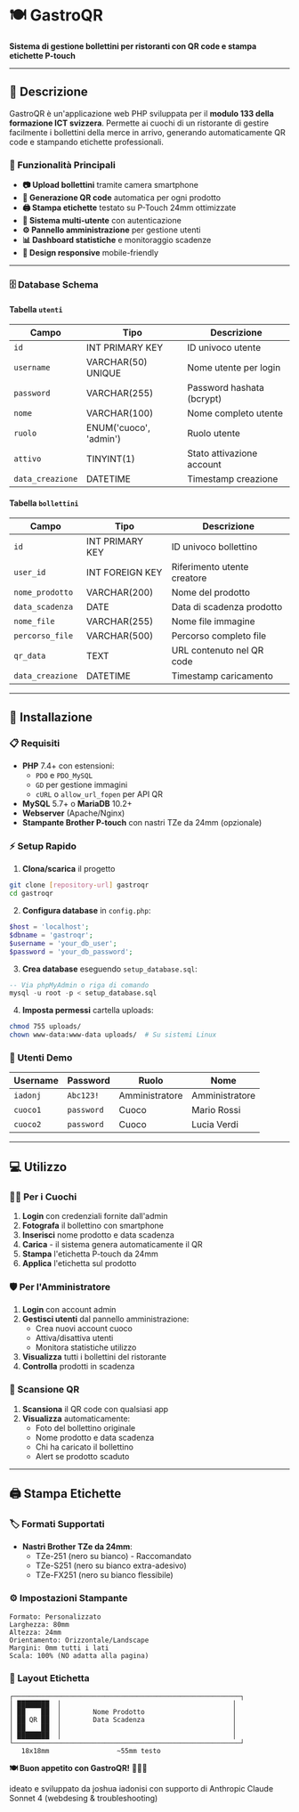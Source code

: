 # 🍽️ GastroQR

**Sistema di gestione bollettini per ristoranti con QR code e stampa etichette P-touch**

---

## 📖 Descrizione

GastroQR è un'applicazione web PHP sviluppata per il **modulo 133 della formazione ICT svizzera**. Permette ai cuochi di un ristorante di gestire facilmente i bollettini della merce in arrivo, generando automaticamente QR code e stampando etichette professionali.

### 🎯 Funzionalità Principali

- **📷 Upload bollettini** tramite camera smartphone
- **🔲 Generazione QR code** automatica per ogni prodotto
- **🖨️ Stampa etichette** testato su P-Touch 24mm ottimizzate
- **👥 Sistema multi-utente** con autenticazione
- **⚙️ Pannello amministrazione** per gestione utenti
- **📊 Dashboard statistiche** e monitoraggio scadenze
- **📱 Design responsive** mobile-friendly

---

### 🗄️ Database Schema

#### Tabella `utenti`
| Campo | Tipo | Descrizione |
|-------|------|-------------|
| `id` | INT PRIMARY KEY | ID univoco utente |
| `username` | VARCHAR(50) UNIQUE | Nome utente per login |
| `password` | VARCHAR(255) | Password hashata (bcrypt) |
| `nome` | VARCHAR(100) | Nome completo utente |
| `ruolo` | ENUM('cuoco', 'admin') | Ruolo utente |
| `attivo` | TINYINT(1) | Stato attivazione account |
| `data_creazione` | DATETIME | Timestamp creazione |

#### Tabella `bollettini`
| Campo | Tipo | Descrizione |
|-------|------|-------------|
| `id` | INT PRIMARY KEY | ID univoco bollettino |
| `user_id` | INT FOREIGN KEY | Riferimento utente creatore |
| `nome_prodotto` | VARCHAR(200) | Nome del prodotto |
| `data_scadenza` | DATE | Data di scadenza prodotto |
| `nome_file` | VARCHAR(255) | Nome file immagine |
| `percorso_file` | VARCHAR(500) | Percorso completo file |
| `qr_data` | TEXT | URL contenuto nel QR code |
| `data_creazione` | DATETIME | Timestamp caricamento |

---

## 🚀 Installazione

### 📋 Requisiti

- **PHP** 7.4+ con estensioni:
  - `PDO` e `PDO_MySQL`
  - `GD` per gestione immagini
  - `cURL` o `allow_url_fopen` per API QR
- **MySQL** 5.7+ o **MariaDB** 10.2+
- **Webserver** (Apache/Nginx)
- **Stampante Brother P-touch** con nastri TZe da 24mm (opzionale)

### ⚡ Setup Rapido

1. **Clona/scarica** il progetto
```bash
git clone [repository-url] gastroqr
cd gastroqr
```

2. **Configura database** in `config.php`:
```php
$host = 'localhost';
$dbname = 'gastroqr';
$username = 'your_db_user';
$password = 'your_db_password';
```

3. **Crea database** eseguendo `setup_database.sql`:
```sql
-- Via phpMyAdmin o riga di comando
mysql -u root -p < setup_database.sql
```

4. **Imposta permessi** cartella uploads:
```bash
chmod 755 uploads/
chown www-data:www-data uploads/  # Su sistemi Linux
```

### 🔐 Utenti Demo

| Username | Password | Ruolo | Nome |
|----------|----------|-------|------|
| `iadonj` | `Abc123!` | Amministratore | Amministratore |
| `cuoco1` | `password` | Cuoco | Mario Rossi |
| `cuoco2` | `password` | Cuoco | Lucia Verdi |

---

## 💻 Utilizzo

### 👨‍🍳 Per i Cuochi

1. **Login** con credenziali fornite dall'admin
2. **Fotografa** il bollettino con smartphone
3. **Inserisci** nome prodotto e data scadenza
4. **Carica** - il sistema genera automaticamente il QR
5. **Stampa** l'etichetta P-touch da 24mm
6. **Applica** l'etichetta sul prodotto

### 🛡️ Per l'Amministratore

1. **Login** con account admin
2. **Gestisci utenti** dal pannello amministrazione:
   - Crea nuovi account cuoco
   - Attiva/disattiva utenti
   - Monitora statistiche utilizzo
3. **Visualizza** tutti i bollettini del ristorante
4. **Controlla** prodotti in scadenza

### 📱 Scansione QR

1. **Scansiona** il QR code con qualsiasi app
2. **Visualizza** automaticamente:
   - Foto del bollettino originale
   - Nome prodotto e data scadenza
   - Chi ha caricato il bollettino
   - Alert se prodotto scaduto

---

## 🖨️ Stampa Etichette

### 🏷️ Formati Supportati

- **Nastri Brother TZe da 24mm**:
  - TZe-251 (nero su bianco) - Raccomandato
  - TZe-S251 (nero su bianco extra-adesivo)
  - TZe-FX251 (nero su bianco flessibile)

### ⚙️ Impostazioni Stampante

```
Formato: Personalizzato
Larghezza: 80mm
Altezza: 24mm
Orientamento: Orizzontale/Landscape
Margini: 0mm tutti i lati
Scala: 100% (NO adatta alla pagina)
```

### 📐 Layout Etichetta

```
┌─────────────────────────────────────────────────────────┐
│ ████████  │                                           │
│ ██    ██  │        Nome Prodotto                      │
│ ██ QR ██  │        Data Scadenza                      │
│ ██    ██  │                                           │
│ ████████  │                                           │
└─────────────────────────────────────────────────────────┘
   18x18mm                 ~55mm testo
```

**🍽️ Buon appetito con GastroQR!** 👨‍🍳✨

ideato e sviluppato da joshua iadonisi con supporto di Anthropic Claude Sonnet 4 (webdesing & troubleshooting)


